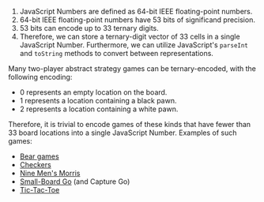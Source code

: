 1.  JavaScript Numbers are defined as 64-bit IEEE floating-point numbers.
2.  64-bit IEEE floating-point numbers have 53 bits of significand precision.
3.  53 bits can encode up to 33 ternary digits.
4.  Therefore, we can store a ternary-digit vector of 33 cells in a single
    JavaScript Number. Furthermore, we can utilize JavaScript's `parseInt` and
    `toString` methods to convert between representations.

Many two-player abstract strategy games can be ternary-encoded, with the
following encoding:

*   0 represents an empty location on the board.
*   1 represents a location containing a black pawn.
*   2 represents a location containing a white pawn.

Therefore, it is trivial to encode games of these kinds that have fewer than
33 board locations into a single JavaScript Number. Examples of such games:

*   [Bear games](http://en.wikipedia.org/wiki/Bear_games)
*   [Checkers](http://en.wikipedia.org/wiki/English_draughts)
*   [Nine Men's Morris](http://en.wikipedia.org/wiki/Nine_Men%27s_Morris)
*   [Small-Board Go](http://senseis.xmp.net/?SmallBoardGo) (and Capture Go)
*   [Tic-Tac-Toe](http://en.wikipedia.org/wiki/Tic-tac-toe)
